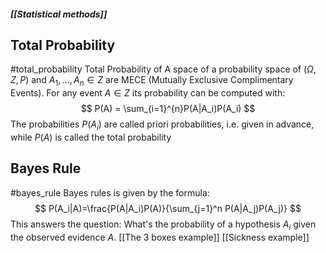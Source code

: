 ##### [[Statistical methods]]
## Total Probability
#total_probability
Total Probability of A space of a probability space of $(\Omega, Z, P)$ and  $A_1,\ldots,A_n \in Z$ are MECE (Mutually Exclusive Complimentary Events). For any event $A \in Z$ its probability can be computed with:
$$
 P(A) = \sum_{i=1}^{n}P(A|A_i)P(A_i)
$$
The probabilities $P(A_i)$ are called priori probabilities, i.e. given in advance, while $P(A)$ is called the total probability
## Bayes Rule
#bayes_rule
Bayes rules is given by the formula:
$$
P(A_i|A)=\frac{P(A|A_i)P(A)}{\sum_{j=1}^n P(A|A_j)P(A_j)}
$$
This answers the question: What's the probability of a hypothesis $A_i$ given the observed evidence $A$.
[[The 3 boxes example]]
[[Sickness example]]